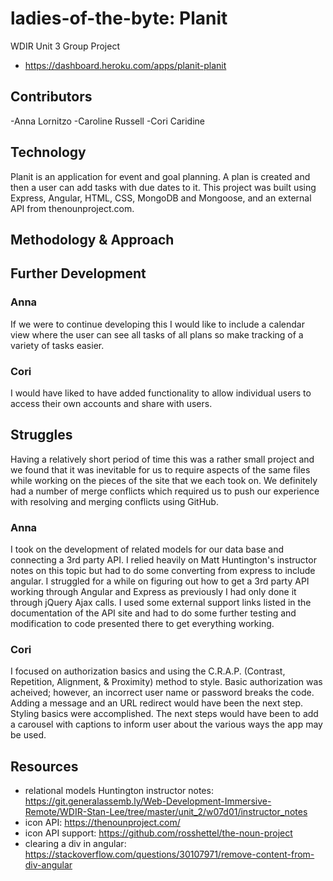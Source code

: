 # ladies-of-the-byte: Planit
WDIR Unit 3 Group Project
- https://dashboard.heroku.com/apps/planit-planit

## Contributors
-Anna Lornitzo
-Caroline Russell
-Cori Caridine


## Technology
Planit is an application for event and goal planning. A plan is created and then a user can add tasks with due dates to it. This project was built using Express, Angular, HTML, CSS, MongoDB and Mongoose, and an external API from thenounproject.com.


## Methodology & Approach


## Further Development
### Anna
If we were to continue developing this I would like to include a calendar view where the user can see all tasks of all plans so make tracking of a variety of tasks easier.

### Cori 
I would have liked to have added functionality to allow individual users to access their own accounts and share with users.


## Struggles
Having a relatively short period of time this was a rather small project and we found that it was inevitable for us to require aspects of the same files while working on the pieces of the site that we each took on. We definitely had a number of merge conflicts which required us to push our experience with resolving and merging conflicts using GitHub.

### Anna
I took on the development of related models for our data base and connecting a 3rd party API. I relied heavily on Matt Huntington's instructor notes on this topic but had to do some converting from express to include angular. I struggled for a while on figuring out how to get a 3rd party API working through Angular and Express as previously I had only done it through jQuery Ajax calls. I used some external support links listed in the documentation of the API site and had to do some further testing and modification to code presented there to get everything working.

### Cori
I focused on authorization basics and using the C.R.A.P. (Contrast, Repetition, Alignment, & Proximity) method to style. Basic authorization was acheived; however, an incorrect user name or password breaks the code. Adding a message and an URL redirect  would have been the next step. Styling basics were accomplished. The next steps would have been to add a carousel with captions to inform user about the various ways the app may be used.

## Resources

- relational models Huntington instructor notes: https://git.generalassemb.ly/Web-Development-Immersive-Remote/WDIR-Stan-Lee/tree/master/unit_2/w07d01/instructor_notes
- icon API: https://thenounproject.com/
- icon API support: https://github.com/rosshettel/the-noun-project
- clearing a div in angular: https://stackoverflow.com/questions/30107971/remove-content-from-div-angular

